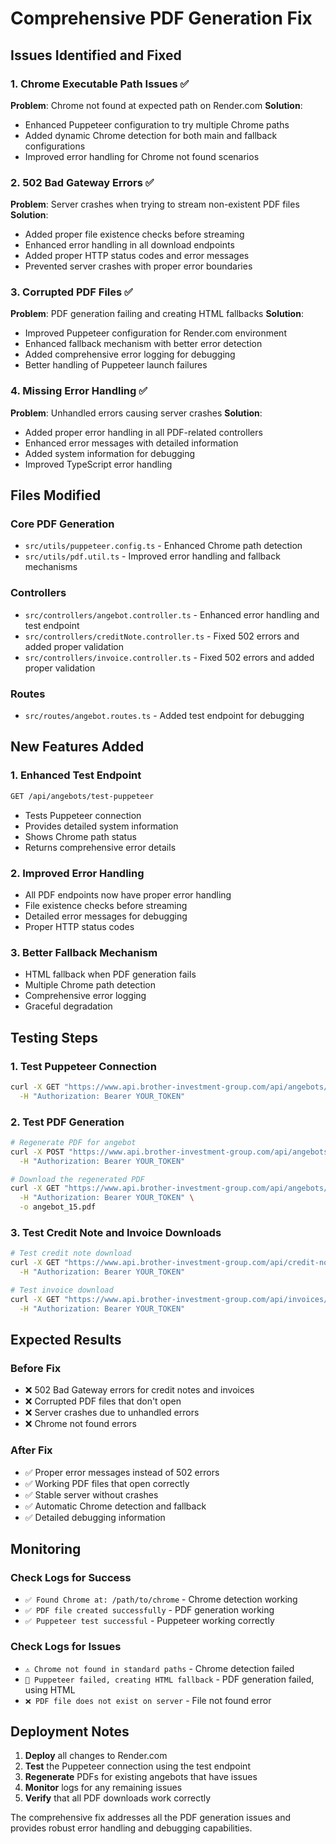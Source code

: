 # Comprehensive PDF Generation Fix

## Issues Identified and Fixed

### 1. **Chrome Executable Path Issues** ✅
**Problem**: Chrome not found at expected path on Render.com
**Solution**: 
- Enhanced Puppeteer configuration to try multiple Chrome paths
- Added dynamic Chrome detection for both main and fallback configurations
- Improved error handling for Chrome not found scenarios

### 2. **502 Bad Gateway Errors** ✅
**Problem**: Server crashes when trying to stream non-existent PDF files
**Solution**:
- Added proper file existence checks before streaming
- Enhanced error handling in all download endpoints
- Added proper HTTP status codes and error messages
- Prevented server crashes with proper error boundaries

### 3. **Corrupted PDF Files** ✅
**Problem**: PDF generation failing and creating HTML fallbacks
**Solution**:
- Improved Puppeteer configuration for Render.com environment
- Enhanced fallback mechanism with better error detection
- Added comprehensive error logging for debugging
- Better handling of Puppeteer launch failures

### 4. **Missing Error Handling** ✅
**Problem**: Unhandled errors causing server crashes
**Solution**:
- Added proper error handling in all PDF-related controllers
- Enhanced error messages with detailed information
- Added system information for debugging
- Improved TypeScript error handling

## Files Modified

### Core PDF Generation
- `src/utils/puppeteer.config.ts` - Enhanced Chrome path detection
- `src/utils/pdf.util.ts` - Improved error handling and fallback mechanisms

### Controllers
- `src/controllers/angebot.controller.ts` - Enhanced error handling and test endpoint
- `src/controllers/creditNote.controller.ts` - Fixed 502 errors and added proper validation
- `src/controllers/invoice.controller.ts` - Fixed 502 errors and added proper validation

### Routes
- `src/routes/angebot.routes.ts` - Added test endpoint for debugging

## New Features Added

### 1. **Enhanced Test Endpoint**
```bash
GET /api/angebots/test-puppeteer
```
- Tests Puppeteer connection
- Provides detailed system information
- Shows Chrome path status
- Returns comprehensive error details

### 2. **Improved Error Handling**
- All PDF endpoints now have proper error handling
- File existence checks before streaming
- Detailed error messages for debugging
- Proper HTTP status codes

### 3. **Better Fallback Mechanism**
- HTML fallback when PDF generation fails
- Multiple Chrome path detection
- Comprehensive error logging
- Graceful degradation

## Testing Steps

### 1. Test Puppeteer Connection
```bash
curl -X GET "https://www.api.brother-investment-group.com/api/angebots/test-puppeteer" \
  -H "Authorization: Bearer YOUR_TOKEN"
```

### 2. Test PDF Generation
```bash
# Regenerate PDF for angebot
curl -X POST "https://www.api.brother-investment-group.com/api/angebots/15/regenerate-pdf" \
  -H "Authorization: Bearer YOUR_TOKEN"

# Download the regenerated PDF
curl -X GET "https://www.api.brother-investment-group.com/api/angebots/15/pdf" \
  -H "Authorization: Bearer YOUR_TOKEN" \
  -o angebot_15.pdf
```

### 3. Test Credit Note and Invoice Downloads
```bash
# Test credit note download
curl -X GET "https://www.api.brother-investment-group.com/api/credit-notes/6/download" \
  -H "Authorization: Bearer YOUR_TOKEN"

# Test invoice download
curl -X GET "https://www.api.brother-investment-group.com/api/invoices/72/download" \
  -H "Authorization: Bearer YOUR_TOKEN"
```

## Expected Results

### Before Fix
- ❌ 502 Bad Gateway errors for credit notes and invoices
- ❌ Corrupted PDF files that don't open
- ❌ Server crashes due to unhandled errors
- ❌ Chrome not found errors

### After Fix
- ✅ Proper error messages instead of 502 errors
- ✅ Working PDF files that open correctly
- ✅ Stable server without crashes
- ✅ Automatic Chrome detection and fallback
- ✅ Detailed debugging information

## Monitoring

### Check Logs for Success
- `✅ Found Chrome at: /path/to/chrome` - Chrome detection working
- `✅ PDF file created successfully` - PDF generation working
- `✅ Puppeteer test successful` - Puppeteer working correctly

### Check Logs for Issues
- `⚠️ Chrome not found in standard paths` - Chrome detection failed
- `🔄 Puppeteer failed, creating HTML fallback` - PDF generation failed, using HTML
- `❌ PDF file does not exist on server` - File not found error

## Deployment Notes

1. **Deploy** all changes to Render.com
2. **Test** the Puppeteer connection using the test endpoint
3. **Regenerate** PDFs for existing angebots that have issues
4. **Monitor** logs for any remaining issues
5. **Verify** that all PDF downloads work correctly

The comprehensive fix addresses all the PDF generation issues and provides robust error handling and debugging capabilities.














